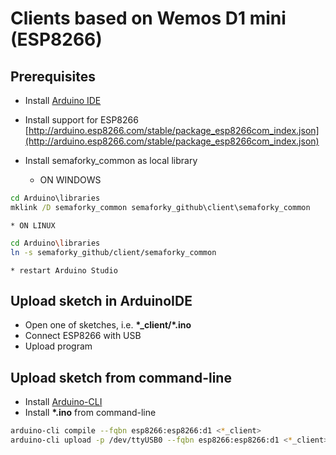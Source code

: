 # Clients based on Wemos D1 mini (ESP8266)

## Prerequisites
* Install [Arduino IDE](https://www.arduino.cc/en/software)

* Install support for ESP8266 [http://arduino.esp8266.com/stable/package_esp8266com_index.json](http://arduino.esp8266.com/stable/package_esp8266com_index.json)

* Install semaforky_common as local library

	* ON WINDOWS
```cmd
cd Arduino\libraries
mklink /D semaforky_common semaforky_github\client\semaforky_common
```

	* ON LINUX
```bash
cd Arduino\libraries
ln -s semaforky_github/client/semaforky_common
```

	* restart Arduino Studio

## Upload sketch in ArduinoIDE
* Open one of sketches, i.e. **\*_client/\*.ino**
* Connect ESP8266 with USB
* Upload program

## Upload sketch from command-line
* Install [Arduino-CLI](https://arduino.github.io/arduino-cli/)
* Install **\*.ino** from command-line
```bash
arduino-cli compile --fqbn esp8266:esp8266:d1 <*_client>
arduino-cli upload -p /dev/ttyUSB0 --fqbn esp8266:esp8266:d1 <*_client>
```
